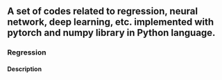 ## A set of codes related to regression, neural network, deep learning, etc. implemented with pytorch and numpy library in Python language.

### Regression

#### Description
